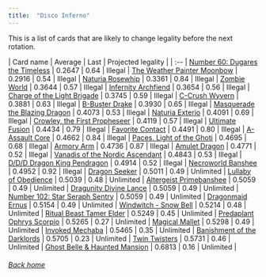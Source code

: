 ```yaml
---
title:  "Disco Inferno"
---
```


This is a list of cards that are likely to change legality before the next rotation.

| Card name | Average | Last | Projected legality |
| :-- |
[Number 60: Dugares the Timeless](https://db.ygoprodeck.com/card/?search=Number%2060:%20Dugares%20the%20Timeless) | 0.2647 | 0.64 | Illegal |
[The Weather Painter Moonbow](https://db.ygoprodeck.com/card/?search=The%20Weather%20Painter%20Moonbow) | 0.2916 | 0.54 | Illegal |
[Naturia Rosewhip](https://db.ygoprodeck.com/card/?search=Naturia%20Rosewhip) | 0.3361 | 0.84 | Illegal |
[Zombie World](https://db.ygoprodeck.com/card/?search=Zombie%20World) | 0.3644 | 0.57 | Illegal |
[Infernity Archfiend](https://db.ygoprodeck.com/card/?search=Infernity%20Archfiend) | 0.3654 | 0.56 | Illegal |
[Charge of the Light Brigade](https://db.ygoprodeck.com/card/?search=Charge%20of%20the%20Light%20Brigade) | 0.3745 | 0.59 | Illegal |
[C-Crush Wyvern](https://db.ygoprodeck.com/card/?search=C-Crush%20Wyvern) | 0.3881 | 0.63 | Illegal |
[B-Buster Drake](https://db.ygoprodeck.com/card/?search=B-Buster%20Drake) | 0.3930 | 0.65 | Illegal |
[Masquerade the Blazing Dragon](https://db.ygoprodeck.com/card/?search=Masquerade%20the%20Blazing%20Dragon) | 0.4073 | 0.53 | Illegal |
[Naturia Exterio](https://db.ygoprodeck.com/card/?search=Naturia%20Exterio) | 0.4091 | 0.69 | Illegal |
[Crowley, the First Propheseer](https://db.ygoprodeck.com/card/?search=Crowley,%20the%20First%20Propheseer) | 0.4119 | 0.57 | Illegal |
[Ultimate Fusion](https://db.ygoprodeck.com/card/?search=Ultimate%20Fusion) | 0.4434 | 0.79 | Illegal |
[Favorite Contact](https://db.ygoprodeck.com/card/?search=Favorite%20Contact) | 0.4491 | 0.80 | Illegal |
[A-Assault Core](https://db.ygoprodeck.com/card/?search=A-Assault%20Core) | 0.4662 | 0.84 | Illegal |
[Paces, Light of the Ghoti](https://db.ygoprodeck.com/card/?search=Paces,%20Light%20of%20the%20Ghoti) | 0.4695 | 0.68 | Illegal |
[Armory Arm](https://db.ygoprodeck.com/card/?search=Armory%20Arm) | 0.4736 | 0.87 | Illegal |
[Amulet Dragon](https://db.ygoprodeck.com/card/?search=Amulet%20Dragon) | 0.4771 | 0.52 | Illegal |
[Vanadis of the Nordic Ascendant](https://db.ygoprodeck.com/card/?search=Vanadis%20of%20the%20Nordic%20Ascendant) | 0.4843 | 0.53 | Illegal |
[D/D/D Dragon King Pendragon](https://db.ygoprodeck.com/card/?search=D/D/D%20Dragon%20King%20Pendragon) | 0.4914 | 0.52 | Illegal |
[Necroworld Banshee](https://db.ygoprodeck.com/card/?search=Necroworld%20Banshee) | 0.4952 | 0.92 | Illegal |
[Dragon Seeker](https://db.ygoprodeck.com/card/?search=Dragon%20Seeker) | 0.5011 | 0.49 | Unlimited |
[Lullaby of Obedience](https://db.ygoprodeck.com/card/?search=Lullaby%20of%20Obedience) | 0.5039 | 0.48 | Unlimited |
[Altergeist Primebanshee](https://db.ygoprodeck.com/card/?search=Altergeist%20Primebanshee) | 0.5059 | 0.49 | Unlimited |
[Dragunity Divine Lance](https://db.ygoprodeck.com/card/?search=Dragunity%20Divine%20Lance) | 0.5059 | 0.49 | Unlimited |
[Number 102: Star Seraph Sentry](https://db.ygoprodeck.com/card/?search=Number%20102:%20Star%20Seraph%20Sentry) | 0.5059 | 0.49 | Unlimited |
[Dragonmaid Ernus](https://db.ygoprodeck.com/card/?search=Dragonmaid%20Ernus) | 0.5154 | 0.49 | Unlimited |
[Windwitch - Snow Bell](https://db.ygoprodeck.com/card/?search=Windwitch%20-%20Snow%20Bell) | 0.5214 | 0.48 | Unlimited |
[Ritual Beast Tamer Elder](https://db.ygoprodeck.com/card/?search=Ritual%20Beast%20Tamer%20Elder) | 0.5249 | 0.45 | Unlimited |
[Predaplant Ophrys Scorpio](https://db.ygoprodeck.com/card/?search=Predaplant%20Ophrys%20Scorpio) | 0.5265 | 0.27 | Unlimited |
[Magical Mallet](https://db.ygoprodeck.com/card/?search=Magical%20Mallet) | 0.5298 | 0.49 | Unlimited |
[Invoked Mechaba](https://db.ygoprodeck.com/card/?search=Invoked%20Mechaba) | 0.5465 | 0.35 | Unlimited |
[Banishment of the Darklords](https://db.ygoprodeck.com/card/?search=Banishment%20of%20the%20Darklords) | 0.5705 | 0.23 | Unlimited |
[Twin Twisters](https://db.ygoprodeck.com/card/?search=Twin%20Twisters) | 0.5731 | 0.46 | Unlimited |
[Ghost Belle & Haunted Mansion](https://db.ygoprodeck.com/card/?search=Ghost%20Belle%20%26%20Haunted%20Mansion) | 0.6813 | 0.16 | Unlimited |

###### [Back home](index)